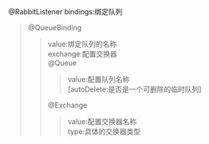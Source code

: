 

@RabbitListener bindings:绑定队列<br/>
<blockquote>
@QueueBinding 
  <blockquote>
    value:绑定队列的名称<br/>
    exchange:配置交换器<br/>
    @Queue 
    <blockquote>
      value:配置队列名称<br/>
      [autoDelete:是否是一个可删除的临时队列]<br/>
    </blockquote>
    @Exchange 
    <blockquote>
      value:配置交换器名称<br/>
      type:具体的交换器类型<br/>
    </blockquote>
  </blockquote>
</blockquote>
